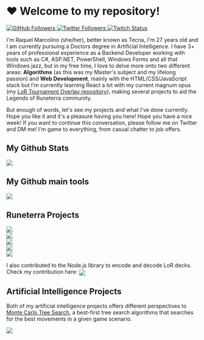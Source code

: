 <h1>❤ Welcome to my repository!</h1>

<a href="https://www.github.com/xTecna">
  <img alt="GitHub Followers" src="https://img.shields.io/github/followers/xTecna?label=Follow&style=social">
</a>
<a href="https://www.twitter.com/WNXTecna">
  <img alt="Twitter Followers" src="https://img.shields.io/twitter/follow/WNXTecna?label=Follow">
</a>
<a href="https://www.twitch.tv/xTecna">
  <img alt="Twitch Status" src="https://img.shields.io/twitch/status/xtecna?style=social">
</a>

I'm Raquel Marcolino (she/her), better known as Tecna, I'm 27 years old and I am currently pursuing a Doctors degree in Artificial Intelligence. I have 3+ years of professional experience as a Backend Developer working with tools such as C#, ASP.NET, PowerShell, Windows Forms and all that Windows jazz, but in my free time, I love to delve more onto two different areas: <strong>Algorithms</strong> (as this was my Master's subject and my lifelong passion) and <strong>Web Development</strong>, mainly with the HTML/CSS/JavaScript stack but I'm currently learning React a lot with my current magnum opus (my <a href="https://github.com/xTecna/lor-torneio-overlay">LoR Tournament Overlay repository</a>), making several projects to aid the Legends of Runeterra community.

But enough of words, let's see my projects and what I've done currently. Hope you like it and it's a pleasure having you here! Hope you have a nice week! If you want to continue this conversation, please follow me on Twitter and DM me! I'm game to everything, from casual chatter to job offers.

<h2>My Github Stats</h2>

<a href="https://github.com/anuraghazra/github-readme-stats">
  <img align="center" src="https://github-readme-stats.vercel.app/api?username=xTecna&theme=dark&show_icons=true&repo=github-readme-stats" />
</a>

<h2>My Github main tools</h2>

<a href="https://github.com/anuraghazra/github-readme-stats">
  <img align="center" src="https://github-readme-stats.vercel.app/api/top-langs/?username=xTecna&hide=tex&layout=compact&theme=dark&repo=github-readme-stats" />
</a>

<h2>Runeterra Projects</h2>

<a href="https://github.com/xTecna/lor-showcase">
  <img align="center" src="https://github-readme-stats.vercel.app/api/pin/?username=xTecna&repo=lor-showcase&theme=dark" />
</a>
<br/>
<a href="https://github.com/xTecna/lor-torneio-overlay">
  <img align="center" src="https://github-readme-stats.vercel.app/api/pin/?username=xTecna&repo=lor-torneio-overlay&theme=dark" />
</a>
<br/>
<a href="https://github.com/xTecna/lor-deck-checker">
  <img align="center" src="https://github-readme-stats.vercel.app/api/pin/?username=xTecna&repo=lor-deck-checker&theme=dark" />
</a>
<br/>
<a href="https://github.com/xTecna/lor-card-gatherer">
  <img align="center" src="https://github-readme-stats.vercel.app/api/pin/?username=xTecna&repo=lor-card-gatherer&theme=dark" />
</a>
<br/>
<a href="https://github.com/xTecna/lor-decks-stats">
  <img align="center" src="https://github-readme-stats.vercel.app/api/pin/?username=xTecna&repo=lor-decks-stats&theme=dark" />
</a>

I also contributed to the Node.js library to encode and decode LoR decks. Check my contribution here:
<a href="https://github.com/xTecna/runeterra">
  <img align="center" src="https://github-readme-stats.vercel.app/api/pin/?username=xTecna&repo=runeterra&theme=dark" />
</a>

<h2>Artificial Intelligence Projects</h2>

Both of my artificial intelligence projects offers different perspectives to <a href="https://en.wikipedia.org/wiki/Monte_Carlo_tree_search">Monte Carlo Tree Search</a>, a best-first tree search algorithms that searches for the best movements in a given game scenario.

<a href="https://github.com/xTecna/checkers">
  <img align="center" src="https://github-readme-stats.vercel.app/api/pin/?username=xTecna&repo=checkers&theme=dark" />
</a>
